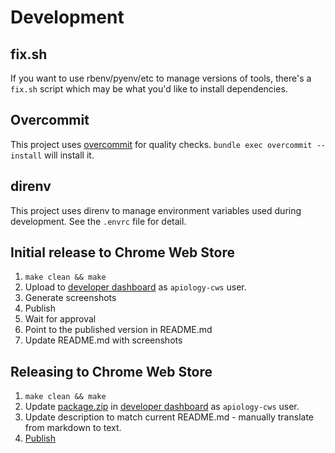 # Development

## fix.sh

If you want to use rbenv/pyenv/etc to manage versions of tools,
there's a `fix.sh` script which may be what you'd like to install
dependencies.

## Overcommit

This project uses [overcommit](https://github.com/sds/overcommit) for
quality checks.  `bundle exec overcommit --install` will install it.

## direnv

This project uses direnv to manage environment variables used during
development.  See the `.envrc` file for detail.

## Initial release to Chrome Web Store

1. `make clean && make`
2. Upload to [developer dashboard](https://chrome.google.com/u/1/webstore/devconsole/d34ba2e8-8b5a-4417-889e-4047c35522d0) as `apiology-cws` user.
3. Generate screenshots
4. Publish
5. Wait for approval
6. Point to the published version in README.md
7. Update README.md with screenshots

## Releasing to Chrome Web Store

1. `make clean && make`
2. Update [package.zip](./package.zip) in [developer dashboard](https://chrome.google.com/u/1/webstore/devconsole/d34ba2e8-8b5a-4417-889e-4047c35522d0) as `apiology-cws` user.
3. Update description to match current README.md - manually translate
   from markdown to text.
4. [Publish](https://developer.chrome.com/docs/webstore/update/)
